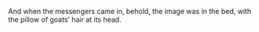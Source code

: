 And when the messengers came in, behold, the image was in the bed, with the pillow of goats’ hair at its head.
